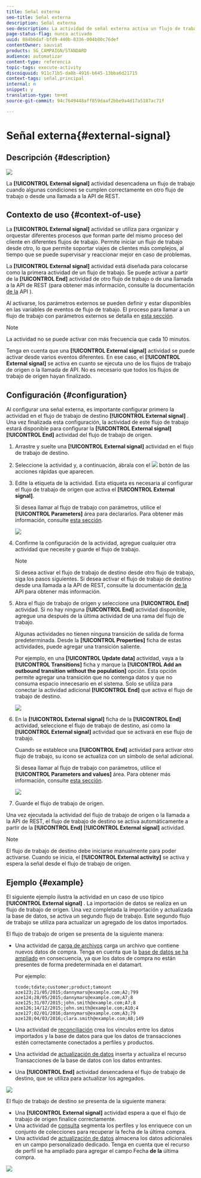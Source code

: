 ```yaml
---
title: Señal externa
seo-title: Señal externa
description: Señal externa
seo-description: La actividad de señal externa activa un flujo de trabajo cuando se cumplen correctamente algunas condiciones en otro flujo de trabajo.
page-status-flag: nunca activado
uuid: 884b6daf-bfd9-440b-8336-004b80c76def
contentOwner: sauviat
products: SG_CAMPAIGN/STANDARD
audience: automatizar
content-type: referencia
topic-tags: execute-activity
discoiquuid: 911c71b5-da8b-4916-b645-13bba6d21715
context-tags: señal,principal
internal: n
snippet: y
translation-type: tm+mt
source-git-commit: 94c7649448aff859daaf2bbe9a4d17a5187ac71f

---
```



# Señal externa{#external-signal}

## Descripción {#description}

![](assets/signal.png)

La **[!UICONTROL External signal]** actividad desencadena un flujo de trabajo cuando algunas condiciones se cumplen correctamente en otro flujo de trabajo o desde una llamada a la API de REST.

## Contexto de uso {#context-of-use}

La **[!UICONTROL External signal]** actividad se utiliza para organizar y orquestar diferentes procesos que forman parte del mismo proceso del cliente en diferentes flujos de trabajo. Permite iniciar un flujo de trabajo desde otro, lo que permite soportar viajes de clientes más complejos, al tiempo que se puede supervisar y reaccionar mejor en caso de problemas.

La **[!UICONTROL External signal]** actividad está diseñada para colocarse como la primera actividad de un flujo de trabajo. Se puede activar a partir de la **[!UICONTROL End]** actividad de otro flujo de trabajo o de una llamada a la API de REST (para obtener más información, consulte la documentación [de la](https://final-docs.campaign.adobe.com/doc/standard/en/api/ACS_API.html#triggering-a-signal-activity) API ).

Al activarse, los parámetros externos se pueden definir y estar disponibles en las variables de eventos de flujo de trabajo. El proceso para llamar a un flujo de trabajo con parámetros externos se detalla en [esta sección](../../automating/using/calling-a-workflow-with-external-parameters.md).

>[!NOTE]
>
>La actividad no se puede activar con más frecuencia que cada 10 minutos.

Tenga en cuenta que una **[!UICONTROL External signal]** actividad se puede activar desde varios eventos diferentes. En ese caso, el **[!UICONTROL External signal]** se activa en cuanto se ejecuta uno de los flujos de trabajo de origen o la llamada de API. No es necesario que todos los flujos de trabajo de origen hayan finalizado.

## Configuración {#configuration}

Al configurar una señal externa, es importante configurar primero la actividad en el flujo de trabajo de destino **[!UICONTROL External signal]** . Una vez finalizada esta configuración, la actividad de este flujo de trabajo estará disponible para configurar la **[!UICONTROL External signal]** **[!UICONTROL End]** actividad del flujo de trabajo de origen.

1. Arrastre y suelte una **[!UICONTROL External signal]** actividad en el flujo de trabajo de destino.
1. Seleccione la actividad y, a continuación, ábrala con el ![](assets/edit_darkgrey-24px.png) botón de las acciones rápidas que aparecen.
1. Edite la etiqueta de la actividad. Esta etiqueta es necesaria al configurar el flujo de trabajo de origen que activa el **[!UICONTROL External signal]**.

   Si desea llamar al flujo de trabajo con parámetros, utilice el **[!UICONTROL Parameters]** área para declararlos. Para obtener más información, consulte [esta sección](../../automating/using/calling-a-workflow-with-external-parameters.md#declaring-the-parameters-in-the-external-signal-activity).

   ![](assets/external_signal_configuration.png)

1. Confirme la configuración de la actividad, agregue cualquier otra actividad que necesite y guarde el flujo de trabajo.

   >[!NOTE]
   >
   >Si desea activar el flujo de trabajo de destino desde otro flujo de trabajo, siga los pasos siguientes. Si desea activar el flujo de trabajo de destino desde una llamada a la API de REST, consulte la documentación [de la](https://final-docs.campaign.adobe.com/doc/standard/en/api/ACS_API.html#triggering-a-signal-activity) API para obtener más información.

1. Abra el flujo de trabajo de origen y seleccione una **[!UICONTROL End]** actividad. Si no hay ninguna **[!UICONTROL End]** actividad disponible, agregue una después de la última actividad de una rama del flujo de trabajo.

   Algunas actividades no tienen ninguna transición de salida de forma predeterminada. Desde la **[!UICONTROL Properties]** ficha de estas actividades, puede agregar una transición saliente.

   Por ejemplo, en una **[!UICONTROL Update data]** actividad, vaya a la **[!UICONTROL Transitions]** ficha y marque la **[!UICONTROL Add an outbound transition without the population]** opción. Esta opción permite agregar una transición que no contenga datos y que no consuma espacio innecesario en el sistema. Solo se utiliza para conectar la actividad adicional **[!UICONTROL End]** que activa el flujo de trabajo de destino.

   ![](assets/external_signal_empty_transition.png)

1. En la **[!UICONTROL External signal]** ficha de la **[!UICONTROL End]** actividad, seleccione el flujo de trabajo de destino, así como la **[!UICONTROL External signal]** actividad que se activará en ese flujo de trabajo.

   Cuando se establece una **[!UICONTROL End]** actividad para activar otro flujo de trabajo, su icono se actualiza con un símbolo de señal adicional.

   Si desea llamar al flujo de trabajo con parámetros, utilice el **[!UICONTROL Parameters and values]** área. Para obtener más información, consulte [esta sección](../../automating/using/calling-a-workflow-with-external-parameters.md#defining-the-parameters-when-calling-the-workflow).

   ![](assets/external_signal_end.png)

1. Guarde el flujo de trabajo de origen.

Una vez ejecutada la actividad del flujo de trabajo de origen o la llamada a la API de REST, el flujo de trabajo de destino se activa automáticamente a partir de la **[!UICONTROL End]** **[!UICONTROL External signal]** actividad.

>[!NOTE]
>
>El flujo de trabajo de destino debe iniciarse manualmente para poder activarse. Cuando se inicia, el **[!UICONTROL External activity]** se activa y espera la señal desde el flujo de trabajo de origen.

## Ejemplo {#example}

El siguiente ejemplo ilustra la actividad en un caso de uso típico **[!UICONTROL External signal]** . La importación de datos se realiza en un flujo de trabajo de origen. Una vez completada la importación y actualizada la base de datos, se activa un segundo flujo de trabajo. Este segundo flujo de trabajo se utiliza para actualizar un agregado de los datos importados.

El flujo de trabajo de origen se presenta de la siguiente manera:

* Una actividad de [carga de archivos](../../automating/using/load-file.md) carga un archivo que contiene nuevos datos de compra. Tenga en cuenta que la [base de datos se ha ampliado](../../developing/using/data-model-concepts.md) en consecuencia, ya que los datos de compra no están presentes de forma predeterminada en el datamart.

   Por ejemplo:

   ```
   tcode;tdate;customer;product;tamount
   aze123;21/05/2015;dannymars@example.com;A2;799
   aze124;28/05/2015;dannymars@example.com;A7;8
   aze125;31/07/2015;john.smith@example.com;A7;8
   aze126;14/12/2015;john.smith@example.com;A10;4
   aze127;02/01/2016;dannymars@example.com;A3;79
   aze128;04/03/2016;clara.smith@example.com;A8;149
   ```

* Una actividad de [reconciliación](../../automating/using/reconciliation.md) crea los vínculos entre los datos importados y la base de datos para que los datos de transacciones estén correctamente conectados a perfiles y productos.
* Una actividad de [actualización de datos](../../automating/using/update-data.md) inserta y actualiza el recurso Transacciones de la base de datos con los datos entrantes.
* Una **[!UICONTROL End]** actividad desencadena el flujo de trabajo de destino, que se utiliza para actualizar los agregados.

![](assets/signal_example_source1.png)

El flujo de trabajo de destino se presenta de la siguiente manera:

* Una **[!UICONTROL External signal]** actividad espera a que el flujo de trabajo de origen finalice correctamente.
* Una actividad de [consulta](../../automating/using/query.md#enriching-data) segmenta los perfiles y los enriquece con un conjunto de colecciones para recuperar la fecha de la última compra.
* Una actividad de [actualización de datos](../../automating/using/update-data.md) almacena los datos adicionales en un campo personalizado dedicado. Tenga en cuenta que el recurso de perfil se ha ampliado para agregar el campo Fecha **de la** última compra.

![](assets/signal_example_source2.png)

